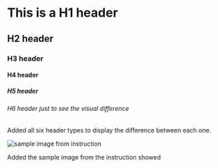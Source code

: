 # This is a H1 header
## H2 header
### H3 header
#### H4 header
##### H5 header
###### H6 header just to see the visual difference

Added all six header types to display the difference between each one.


![sample image from instruction](https://octodex.github.com/images/yaktocat.png)


Added the sample image from the instruction showed
